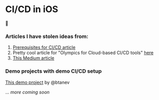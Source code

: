 # CI/CD in iOS
:robot:





### Articles I have stolen ideas from:
  1. [Prerequisites for CI/CD article](http://renderedtext.com/blog/2012/11/12/prerequisites-for-continuous-integration/)
  2. Pretty cool article for "Olympics for Cloud-based CI/CD tools" [here](https://dzone.com/articles/olympics-of-top-5-cloud-ios-continuous-integration)
  3. [This Medium article](https://medium.com/xcblog/five-options-for-ios-continuous-delivery-without-fastlane-2a32e05ddf3d)

### Demo projects with demo CI/CD setup
  [This demo project](https://github.com/btanev/iOS-CI-Demo/tree/develop?files=1) by @btanev

  ... _more coming soon_
